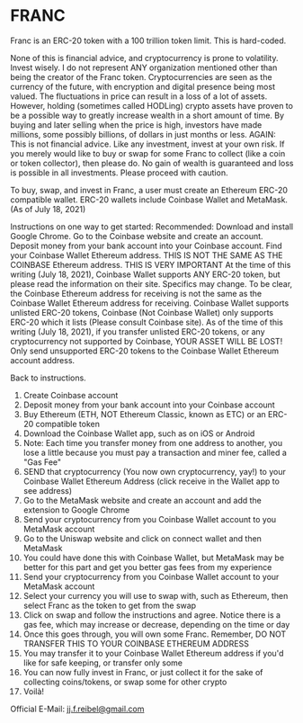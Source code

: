 # FRANC
Franc is an ERC-20 token with a 100 trillion token limit. This is hard-coded.

None of this is financial advice, and cryptocurrency is prone to volatility. Invest wisely.
I do not represent ANY organization mentioned other than being the creator of the Franc token.
Cryptocurrencies are seen as the currency of the future, with encryption and digital presence being most valued.
The fluctuations in price can result in a loss of a lot of assets.
However, holding (sometimes called HODLing) crypto assets have proven to be a possible way to greatly increase wealth in a short amount of time.
By buying and later selling when the price is high, investors have made millions, some possibly billions, of dollars in just months or less.
AGAIN: This is not financial advice. Like any investment, invest at your own risk.
If you merely would like to buy or swap for some Franc to collect (like a coin or token collector), then please do.
No gain of wealth is guaranteed and loss is possible in all investments.
Please proceed with caution.

To buy, swap, and invest in Franc, a user must create an Ethereum ERC-20 compatible wallet.
ERC-20 wallets include Coinbase Wallet and MetaMask. (As of July 18, 2021)

Instructions on one way to get started:
Recommended: Download and install Google Chrome.
Go to the Coinbase website and create an account.
Deposit money from your bank account into your Coinbase account.
Find your Coinbase Wallet Ethereum address. THIS IS NOT THE SAME AS THE COINBASE Ethereum address.
THIS IS VERY IMPORTANT
At the time of this writing (July 18, 2021), Coinbase Wallet supports ANY ERC-20 token, but please read the information on their site.
Specifics may change. To be clear, the Coinbase Ethereum address for receiving is not the same as the Coinbase Wallet Ethereum address for receiving.
Coinbase Wallet supports unlisted ERC-20 tokens, Coinbase (Not Coinbase Wallet) only supports ERC-20 which it lists (Please consult Coinbase site).
As of the time of this writing (July 18, 2021), if you transfer unlisted ERC-20 tokens, or any cryptocurrency not supported by Coinbase, YOUR ASSET WILL BE LOST!
Only send unsupported ERC-20 tokens to the Coinbase Wallet Ethereum account address.

Back to instructions.
1) Create Coinbase account
2) Deposit money from your bank account into your Coinbase account
3) Buy Ethereum (ETH, NOT Ethereum Classic, known as ETC) or an ERC-20 compatible token
4) Download the Coinbase Wallet app, such as on iOS or Android
5) Note: Each time you transfer money from one address to another, you lose a little because you must pay a transaction and miner fee, called a "Gas Fee"
6) SEND that cryptocurrency (You now own cryptocurrency, yay!) to your Coinbase Wallet Ethereum Address (click receive in the Wallet app to see address)
7) Go to the MetaMask website and create an account and add the extension to Google Chrome
8) Send your cryptocurrency from you Coinbase Wallet account to you MetaMask account
9) Go to the Uniswap website and click on connect wallet and then MetaMask
10) You could have done this with Coinbase Wallet, but MetaMask may be better for this part and get you better gas fees from my experience
11) Send your cryptocurrency from you Coinbase Wallet account to your MetaMask account
12) Select your currency you will use to swap with, such as Ethereum, then select Franc as the token to get from the swap
13) Click on swap and follow the instructions and agree. Notice there is a gas fee, which may increase or decrease, depending on the time or day
14) Once this goes through, you will own some Franc. Remember, DO NOT TRANSFER THIS TO YOUR COINBASE ETHEREUM ADDRESS
15) You may transfer it to your Coinbase Wallet Ethereum address if you'd like for safe keeping, or transfer only some
16) You can now fully invest in Franc, or just collect it for the sake of collecting coins/tokens, or swap some for other crypto
17) Voilà!


Official E-Mail: jj.f.reibel@gmail.com
